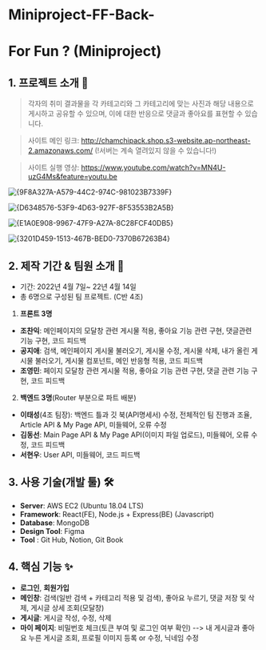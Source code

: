 # Miniproject-FF-Back-

# For Fun ? (Miniproject)

## 1. 프로젝트 소개  🕺
> 각자의 취미 결과물을 각 카테고리와 그 카테고리에 맞는 사진과 해당 내용으로 게시하고 공유할 수 있으며, 이에 대한 반응으로 댓글과 좋아요를 표현할 수 있습니다. 

> 사이트 메인 링크: http://chamchipack.shop.s3-website.ap-northeast-2.amazonaws.com/ (!서버는 계속 열려있지 않을 수 있습니다!)   

> 사이트 실행 영상: https://www.youtube.com/watch?v=MN4U-uzG4Ms&feature=youtu.be

![{9F8A327A-A579-44C2-974C-981023B7339F}](https://user-images.githubusercontent.com/101075938/163362023-cbdfc66a-e875-4f02-8147-f831fba69aaf.png)

![{D6348576-53F9-4D63-927F-8F53553B2A5B}](https://user-images.githubusercontent.com/101075938/163362046-05ee9a7f-1024-4edc-be98-c56d48e08b9a.png)

![{E1A0E908-9967-47F9-A27A-8C28FCF40DB5}](https://user-images.githubusercontent.com/101075938/163362084-cbc3b0a0-6aa4-427f-858c-ac3c86ed8ee3.png)

![{3201D459-1513-467B-BED0-7370B67263B4}](https://user-images.githubusercontent.com/101075938/163362106-da57d3f1-ea57-4d00-80d6-1533a14e5524.png)


## 2. 제작 기간 & 팀원 소개 👐
- 기간: 2022년 4월 7일~ 22년 4월 14일 
- 총 6명으로 구성된 팀 프로젝트. (C반 4조)
1. **프론트 3명**
- **조찬익**: 메인페이지의 모달창 관련 게시물 적용, 좋아요 기능 관련 구현, 댓글관련 기능 구현, 코드 피드백
- **공지애**: 검색, 메인페이지 게시물 불러오기, 게시물 수정, 게시물 삭제, 내가 올린 게시물 불러오기,  게시물 컴포넌트, 메인 반응형 적용, 코드 피드백
- **조영민**: 페이지 모달창 관련 게시물 적용, 좋아요 기능 관련 구현, 댓글 관련 기능 구현, 코드 피드백
  
2. **백엔드 3명**(Router 부분으로 파트 배분)
- **이태성**(4조 팀장): 백엔드 틀과 깃 북(API명세서) 수정, 전체적인 팀 진행과 조율, Article API & My Page API, 미들웨어, 오류 수정
- **김동선**: Main Page API & My Page API(이미지 파일 업로드), 미들웨어, 오류 수정, 코드 피드백
- **서현우**: User API, 미들웨어, 코드 피드백

## 3. 사용 기술(개발 툴) 🛠
- **Server**: AWS EC2 (Ubuntu 18.04 LTS)
- **Framework**: React(FE), Node.js + Express(BE) (Javascript)
- **Database**: MongoDB
- **Design Tool**: Figma
- **Tool** : Git Hub, Notion, Git Book

## 4. 핵심 기능 ✨
- **로그인**, **회원가입**
- **메인창**: 검색(일반 검색 + 카테고리 적용 및 검색), 좋아요 누르기, 댓글 저장 및 삭제, 게시글 상세 조회(모달창)
- **게시글**: 게시글 작성, 수정, 삭제
- **마이 페이지**: 비밀번호 체크(토큰 부여 및 로그인 여부 확인) --> 내 게시글과 좋아요 누른 게시글 조회, 프로필 이미지 등록 or 수정, 닉네임 수정
